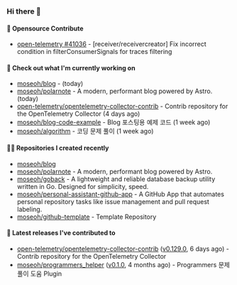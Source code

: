 ### Hi there 👋

#### 🎉 Opensource Contribute

- [open-telemetry #41036](https://github.com/open-telemetry/opentelemetry-collector-contrib/pull/41036) - [receiver/receivercreator] Fix incorrect condition in filterConsumerSignals for traces filtering

#### 👷 Check out what I'm currently working on

- [moseoh/blog](https://github.com/moseoh/blog) -  (today)
- [moseoh/polarnote](https://github.com/moseoh/polarnote) - A modern, performant blog powered by Astro. (today)
- [open-telemetry/opentelemetry-collector-contrib](https://github.com/open-telemetry/opentelemetry-collector-contrib) - Contrib repository for the OpenTelemetry Collector (4 days ago)
- [moseoh/blog-code-example](https://github.com/moseoh/blog-code-example) - Blog 포스팅용 예제 코드 (1 week ago)
- [moseoh/algorithm](https://github.com/moseoh/algorithm) - 코딩 문제 풀이 (1 week ago)

#### 👨‍💻 Repositories I created recently

- [moseoh/blog](https://github.com/moseoh/blog)
- [moseoh/polarnote](https://github.com/moseoh/polarnote) - A modern, performant blog powered by Astro.
- [moseoh/goback](https://github.com/moseoh/goback) - A lightweight and reliable database backup utility written in Go. Designed for simplicity, speed.
- [moseoh/personal-assistant-github-app](https://github.com/moseoh/personal-assistant-github-app) - A GitHub App that automates personal repository tasks like issue management and pull request labeling.
- [moseoh/github-template](https://github.com/moseoh/github-template) - Template Repository

#### 🚀 Latest releases I've contributed to

- [open-telemetry/opentelemetry-collector-contrib](https://github.com/open-telemetry/opentelemetry-collector-contrib) ([v0.129.0](https://github.com/open-telemetry/opentelemetry-collector-contrib/releases/tag/v0.129.0), 6 days ago) - Contrib repository for the OpenTelemetry Collector
- [moseoh/programmers_helper](https://github.com/moseoh/programmers_helper) ([v0.1.0](https://github.com/moseoh/programmers_helper/releases/tag/v0.1.0), 4 months ago) - Programmers 문제풀이 도움 Plugin

